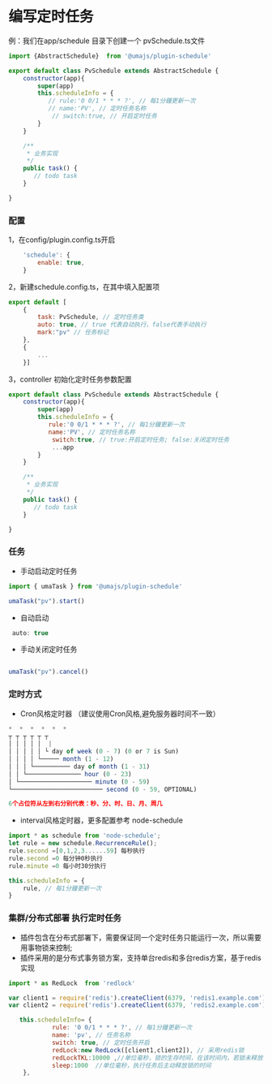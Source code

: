 
# 编写定时任务

例：我们在app/schedule 目录下创建一个
pvSchedule.ts文件

```js
import {AbstractSchedule}  from '@umajs/plugin-schedule'

export default class PvSchedule extends AbstractSchedule {
    constructor(app){
        super(app)
        this.scheduleInfo = {
           // rule:'0 0/1 * * * ?', // 每1分鐘更新一次
           // name:'PV', // 定时任务名称
            // switch:true, // 开启定时任务
        }
    }

    /**
     * 业务实现
     */
    public task() {
       // todo task
    }

}


```
### 配置

1，在config/plugin.config.ts开启
```js
    'schedule': {
        enable: true,
    }

```
2，新建schedule.config.ts，在其中填入配置项
```js
export default [
    {
        task: PvSchedule, // 定时任务类
        auto: true, // true 代表自动执行，false代表手动执行
        mark:"pv" // 任务标记
    },
    {
        ...
    }]

```
3，controller 初始化定时任务参数配置
```js
export default class PvSchedule extends AbstractSchedule {
    constructor(app){
        super(app)
        this.scheduleInfo = {
           rule:'0 0/1 * * * ?', // 每1分鐘更新一次
           name:'PV', // 定时任务名称
            switch:true, // true:开启定时任务; false:关闭定时任务
            ...app
        }
    }

    /**
     * 业务实现
     */
    public task() {
       // todo task
    }

}
```

### 任务
- 手动启动定时任务
```js
import { umaTask } from '@umajs/plugin-schedule'

umaTask("pv").start() 
```

- 自动启动
```js
 auto: true

```
- 手动关闭定时任务

```js

umaTask("pv").cancel()

```
### 定时方式 

- Cron风格定时器 （建议使用Cron风格,避免服务器时间不一致）

```js
*  *  *  *  *  *
┬ ┬ ┬ ┬ ┬ ┬
│ │ │ │ │  |
│ │ │ │ │ └ day of week (0 - 7) (0 or 7 is Sun)
│ │ │ │ └───── month (1 - 12)
│ │ │ └────────── day of month (1 - 31)
│ │ └─────────────── hour (0 - 23)
│ └──────────────────── minute (0 - 59)
└───────────────────────── second (0 - 59, OPTIONAL)

6个占位符从左到右分别代表：秒、分、时、日、月、周几

```

- interval风格定时器，更多配置参考 node-schedule 
```js
import * as schedule from 'node-schedule';
let rule = new schedule.RecurrenceRule();
rule.second =[0,1,2,3......59] 每秒执行
rule.second =0 每分钟0秒执行
rule.minute =0 每小时30分执行

this.scheduleInfo = {
    rule, // 每1分鐘更新一次
}

```

### 集群/分布式部署 执行定时任务

- 插件包含在分布式部署下，需要保证同一个定时任务只能运行一次，所以需要用事物锁来控制;
- 插件采用的是分布式事务锁方案，支持单台redis和多台redis方案，基于redis实现


```js
import * as RedLock  from 'redlock'

var client1 = require('redis').createClient(6379, 'redis1.example.com');
var client2 = require('redis').createClient(6379, 'redis2.example.com');

   this.scheduleInfo= {
            rule: '0 0/1 * * * ?', // 每1分鐘更新一次
            name: 'pv', // 任务名称
            switch: true, // 定时任务开启
            redLock:new RedLock([client1,client2]), // 采用redis锁 
            redLockTKL:10000 ,//单位毫秒，锁的生存时间，在该时间内，若锁未释放，强行释放 避免死锁情况
            sleep:1000  //单位毫秒，执行任务后主动释放锁的时间
    },
```




